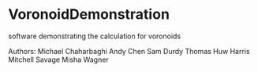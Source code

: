# VoronoidDemonstration

software demonstrating the calculation for voronoids

Authors:
        Michael Chaharbaghi
        Andy Chen
        Sam Durdy
        Thomas Huw Harris
        Mitchell Savage
        Misha Wagner
